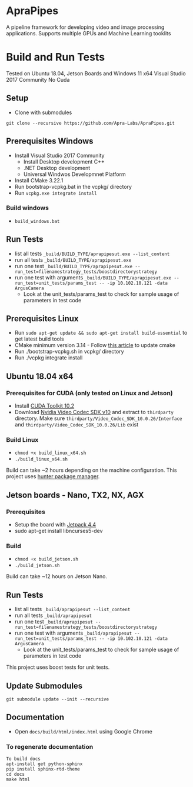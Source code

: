 
# ApraPipes
A pipeline framework for developing video and image processing applications. Supports multiple GPUs and Machine Learning tooklits

# Build and Run Tests
Tested on Ubuntu 18.04, Jetson Boards and Windows 11 x64 Visual Studio 2017 Community No Cuda

## Setup
* Clone with submodules
```
git clone --recursive https://github.com/Apra-Labs/ApraPipes.git
```

## Prerequisites Windows
* Install Visual Studio 2017 Community 
  * Install Desktop development C++
  * .NET Desktop development
  * Universal Windwos Developmnet Platform
* Install CMake 3.22.1
* Run bootstrap-vcpkg.bat in the vcpkg/ directory
* Run `vcpkg.exe integrate install`

### Build windows

* `build_windows.bat`

## Run Tests
* list all tests `_build/BUILD_TYPE/aprapipesut.exe --list_content`
* run all tests  `_build/BUILD_TYPE/aprapipesut.exe`
* run one test `_build/BUILD_TYPE/aprapipesut.exe --run_test=filenamestrategy_tests/boostdirectorystrategy`
* run one test with arguments `_build/BUILD_TYPE/aprapipesut.exe --run_test=unit_tests/params_test -- -ip 10.102.10.121 -data ArgusCamera`
  * Look at the unit_tests/params_test to check for sample usage of parameters in test code


## Prerequisites Linux
* Run ```sudo apt-get update && sudo apt-get install build-essential```  to get latest build tools
* CMake minimum version 3.14 - Follow [this article](https://anglehit.com/how-to-install-the-latest-version-of-cmake-via-command-line/) to update cmake
* Run ./bootstrap-vcpkg.sh in vcpkg/ directory
* Run ./vcpkg integrate install

## Ubuntu 18.04 x64

### Prerequisites for CUDA (only tested on Linux and Jetson)
* Install [CUDA Toolkit 10.2](https://developer.nvidia.com/cuda-10.2-download-archive?target_os=Linux&target_arch=x86_64&target_distro=Ubuntu&target_version=1804)
* Download [Nvidia Video Codec SDK v10](https://developer.nvidia.com/designworks/video_codec_sdk/downloads/v10) and extract to `thirdparty` directory. Make sure `thirdparty/Video_Codec_SDK_10.0.26/Interface` and `thirdparty/Video_Codec_SDK_10.0.26/Lib` exist

### Build Linux

* `chmod +x build_linux_x64.sh`
* `./build_linux_x64.sh`

Build can take ~2 hours depending on the machine configuration.
This project uses [hunter package manager](https://github.com/cpp-pm/hunter).

## Jetson boards - Nano, TX2, NX, AGX

### Prerequisites
* Setup the board with [Jetpack 4.4](https://docs.nvidia.com/sdk-manager/install-with-sdkm-jetson/index.html)
* sudo apt-get install libncurses5-dev

### Build
* `chmod +x build_jetson.sh`
* `./build_jetson.sh`

Build can take ~12 hours on Jetson Nano. 

## Run Tests
* list all tests `_build/aprapipesut --list_content`
* run all tests  `_build/aprapipesut`
* run one test `_build/aprapipesut --run_test=filenamestrategy_tests/boostdirectorystrategy`
* run one test with arguments `_build/aprapipesut --run_test=unit_tests/params_test -- -ip 10.102.10.121 -data ArgusCamera`
  * Look at the unit_tests/params_test to check for sample usage of parameters in test code

This project uses boost tests for unit tests.

## Update Submodules
```
git submodule update --init --recursive
```

## Documentation
* Open `docs/build/html/index.html` using Google Chrome

### To regenerate documentation
```
To build docs
apt-install get python-sphinx 
pip install sphinx-rtd-theme
cd docs
make html
```
